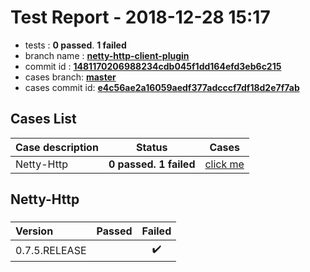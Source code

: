 # Test Report - 2018-12-28 15:17

- tests  : **0 passed**. **1 failed**
- branch name : **[netty-http-client-plugin](https://github.com/apache/incubator-skywalking/tree/netty-http-client-plugin)**
- commit id : **[1481170206988234cdb045f1dd164efd3eb6c215](https://github.com/apache/incubator-skywalking/commit/1481170206988234cdb045f1dd164efd3eb6c215)**
- cases branch: **[master](https://github.com/SkywalkingTest/skywalking-autotest-scenarios/tree/master)**
- cases commit id: **[e4c56ae2a16059aedf377adcccf7df18d2e7f7ab](https://github.com/SkywalkingTest/skywalking-autotest-scenarios/commit/e4c56ae2a16059aedf377adcccf7df18d2e7f7ab)**

## Cases List

| Case description | Status | Cases|
|:-----|:-----:|:-----:|
|Netty-Http| **0 passed. 1 failed**| [click me](#netty-http) |

## Netty-Http

### 
|  Version     | Passed | Failed|
|:------------- |:-------:|:-----:|
| 0.7.5.RELEASE  | |:heavy_check_mark:|


